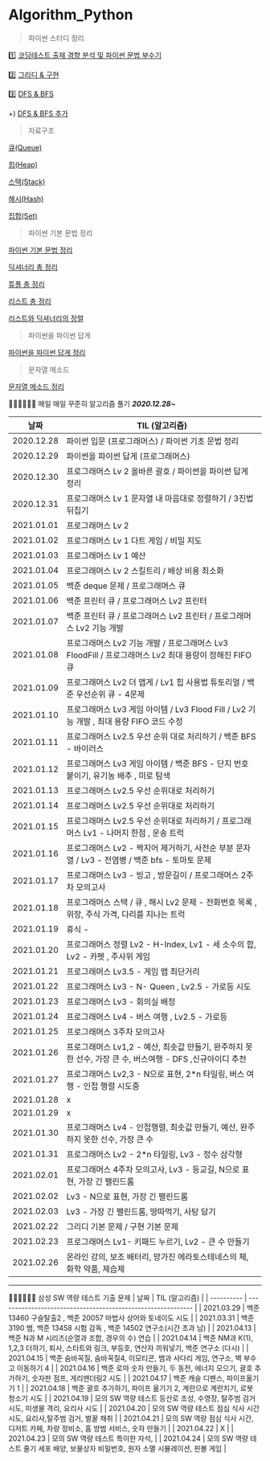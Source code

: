 # Algorithm_Python



> 파이썬 스터디 정리

1️⃣ [코딩테스트 출제 경향 분석 및 파이썬 문법 부수기](https://github.com/yunakim2/Algorithm_Python/blob/master/%ED%8C%8C%EC%9D%B4%EC%8D%AC%EC%8A%A4%ED%84%B0%EB%94%94/%EB%8F%99%EB%B9%88%EB%82%98_%EC%9D%B4%EC%BD%94%ED%85%8C_1%EA%B0%95.md)

2️⃣ [그리디 & 구현 ](https://github.com/yunakim2/Algorithm_Python/blob/master/%ED%8C%8C%EC%9D%B4%EC%8D%AC%EC%8A%A4%ED%84%B0%EB%94%94/%EB%8F%99%EB%B9%88%EB%82%98_%EC%9D%B4%EC%BD%94%ED%85%8C_2%EA%B0%95.md)

3️⃣ [DFS & BFS](https://github.com/yunakim2/Algorithm_Python/blob/master/%ED%8C%8C%EC%9D%B4%EC%8D%AC%EC%8A%A4%ED%84%B0%EB%94%94/dfs:bfs.md)
 
+) [DFS & BFS 추가](https://github.com/yunakim2/Algorithm_Python/blob/master/%ED%8C%8C%EC%9D%B4%EC%8D%AC%EC%8A%A4%ED%84%B0%EB%94%94/%EB%8F%99%EB%B9%88%EB%82%98_%EC%9D%B4%EC%BD%94%ED%85%8C_3%EA%B0%95.md)




> 자료구조

[큐(Queue)](https://yunaaaas.tistory.com/29?category=966971)

[힙(Heap)](https://yunaaaas.tistory.com/36?category=966971)

[스택(Stack)](https://yunaaaas.tistory.com/48?category=966971)

[해시(Hash)](https://yunaaaas.tistory.com/46?category=966971)

[집합(Set)](https://yunaaaas.tistory.com/47?category=966971)

> 파이썬 기본 문법 정리

[파이썬 기본 문법 정리](https://github.com/yunakim2/Algorithm_Python/blob/master/%ED%8C%8C%EC%9D%B4%EC%8D%AC%20%EA%B8%B0%EB%B3%B8%20%EB%AC%B8%EB%B2%95%20%EC%A0%95%EB%A6%AC.md)

[딕셔너리 총 정리](https://yunaaaas.tistory.com/2?category=966971)

[튜플 총 정리](https://yunaaaas.tistory.com/3?category=966971)

[리스트 총 정리](https://yunaaaas.tistory.com/4?category=966971)

[리스트와 딕셔너리의 정렬](https://yunaaaas.tistory.com/5?category=966971)

> 파이썬을 파이썬 답게

[파이썬을 파이썬 답게 정리](https://yunaaaas.tistory.com/8?category=966971)

> 문자열 메소드

[문자열 메소드 정리](https://github.com/yunakim2/Algorithm_Python/blob/master/%EB%AC%B8%EC%9E%90%EC%97%B4%20%EB%A9%94%EC%86%8C%EB%93%9C.md)



💪🏻💪🏻💪🏻 매일 매일 꾸준히 알고리즘 풀기 ***2020.12.28~***

| 날짜       | TIL (알고리즘)                                               |
| ---------- | ------------------------------------------------------------ |
| 2020.12.28 | 파이썬 입문 (프로그래머스) / 파이썬 기초 문법 정리           |
| 2020.12.29 | 파이썬을 파이썬 답게 (프로그래머스)                          |
| 2020.12.30 | 프로그래머스 Lv 2 올바른 괄호 / 파이썬을 파이썬 답게 정리    |
| 2020.12.31 | 프로그래머스 Lv 1 문자열 내 마음대로 정렬하기 / 3진법 뒤집기 |
| 2021.01.01 | 프로그래머스 Lv 2                                            |
| 2021.01.02 | 프로그래머스 Lv 1 다트 게임 / 비밀 지도                      |
| 2021.01.03 | 프로그래머스 Lv 1 예산                                       |
| 2021.01.04 | 프로그래머스 Lv 2 스킬트리 / 배상 비용 최소화                |
| 2021.01.05 | 백준 deque 문제 / 프로그래머스 큐                            |
| 2021.01.06 | 백준 프린터 큐 / 프로그래머스 Lv2 프린터                     |
| 2021.01.07 | 백준 프린터 큐 / 프로그래머스 Lv2 프린터 / 프로그래머스 Lv2 기능 개발 |
| 2021.01.08 | 프로그래머스 Lv2 기능 개발 / 프로그래머스 Lv3 FloodFill / 프로그래머스 Lv2 최대 용량이 정해진 FIFO 큐 |
| 2021.01.09 | 프로그래머스 Lv2 더 맵게 / Lv1 힙 사용법 튜토리얼 / 백준 우선순위 큐 - 4문제 |
| 2021.01.10 | 프로그래머스 Lv3 게임 아이템 / Lv3 Flood Fill / Lv2 기능 개발 , 최대 용량 FIFO 코드 수정 |
| 2021.01.11 | 프로그래머스 Lv2.5 우선 순위 대로 처리하기  / 백준 BFS - 바이러스  |
| 2021.01.12 | 프로그래머스 Lv3 게임 아이템 / 백준 BFS - 단지 번호 붙이기, 유기농 배추 , 미로 탐색  |
| 2021.01.13 | 프로그래머스 Lv2.5 우선 순위대로 처리하기 | 
| 2021.01.14 | 프로그래머스 Lv2.5 우선 순위대로 처리하기  |
| 2021.01.15 | 프로그래머스 Lv2.5 우선 순위대로 처리하기 / 프로그래머스 Lv1 - 나머지 한점 , 운송 트럭 |
| 2021.01.16 | 프로그래머스 Lv2 - 짝지어 제거하기, 사전순 부분 문자열 / Lv3 - 전염병 / 백준 bfs - 토마토 문제 |
| 2021.01.17 | 프로그래머스 Lv3 - 빙고 , 방문길이 / 프로그래머스 2주차 모의고사 |
| 2021.01.18 | 프로그래머스 스택 / 큐 , 해시 Lv2 문제 - 전화번호 목록 , 위장, 주식 가격, 다리를 지나는 트럭 |
| 2021.01.19 | 휴식 - |
| 2021.01.20 | 프로그래머스 정렬 Lv2 - H-Index, Lv1 - 세 소수의 합, Lv2 - 카펫 , 주사위 게임  |
| 2021.01.21 | 프로그래머스 Lv3.5 - 게임 맵 최단거리 |
| 2021.01.22 | 프로그래머스 Lv3 - N- Queen , Lv2.5 - 가로등 시도|
| 2021.01.23 | 프로그래머스 Lv3 - 회의실 배정 |
| 2021.01.24 | 프로그래머스 Lv4 - 버스 여행 , Lv2.5 - 가로등 |
| 2021.01.25 | 프로그래머스 3주차 모의고사 |
| 2021.01.26 | 프로그래머스 Lv1,2 - 예산, 최솟값 만들기, 완주하지 못한 선수, 가장 큰 수, 버스여행 - DFS ,신규아이디 추천|
| 2021.01.27 | 프로그래머스 Lv2,3 - N으로 표현, 2*n 타일링, 버스 여행 - 인접 행렬 시도중 |
| 2021.01.28 | x |
| 2021.01.29 | x |
| 2021.01.30 | 프로그래머스 Lv4 - 인접행렬, 최솟값 만들기, 예산, 완주하지 못한 선수, 가장 큰 수 |
| 2021.01.31 | 프로그래머스 Lv2 - 2*n 타일링, Lv3 - 정수 삼각형 |
| 2021.02.01 | 프로그래머스 4주차 모의고사, Lv3 - 등교길, N으로 표현, 가장 긴 팰린드롬 |
| 2021.02.02 | Lv3 - N으로 표현, 가장 긴 팰린드롬 |
| 2021.02.03 | Lv3 - 가장 긴 팰린드롬, 땅따먹기, 사탕 담기 |
| 2021.02.22 | 그리디 기본 문제 / 구현 기본 문제 |
| 2021.02.23 | 프로그래머스 Lv1- 키패드 누르기, Lv2 - 큰 수 만들기|
| 2021.02.26 | 온라인 강의, 보조 배터리, 망가진 에라토스테네스의 체, 화학 약품, 제습제 |



---

💪🏻💪🏻💪🏻 삼성 SW 역량 테스트 기출 문제
| 날짜       | TIL (알고리즘)                                               |
| ---------- | ------------------------------------------------------------ |
| 2021.03.29 | 백준 13460 구슬탈출2 , 백준 20057 마법사 상어와 토네이도 시도 |
| 2021.03.31 | 백준 3190 뱀, 백준 13458 시험 감독 , 백준 14502 연구소(시간 초과 남) |
| 2021.04.13 | 백준 N과 M 시리즈(순열과 조합, 경우의 수) 연습 |
| 2021.04.14 | 백준 NM과 K(1), 1,2,3 더하기, 퇴사, 스타트와 링크, 부등호, 연산자 끼워넣기, 백준 연구소 (다시) |
| 2021.04.15 | 백준 숨바꼭질, 숨바꼭질4, 이모티콘, 뱀과 사다리 게임, 연구소, 벽 부수고 이동하기 4 |
| 2021.04.16 | 백준 로마 숫자 만들기, 두 동전, 에너지 모으기, 괄호 추가하기, 숫자판 점프, 게리맨더링2 시도 |
| 2021.04.17 | 백준 캐슬 디펜스, 파이프옮기기 1 |
| 2021.04.18 | 백준 괄호 추가하기, 파이프 옮기기 2, 계란으로 계란치기, 로봇 청소기 시도 |
| 2021.04.19 | 모의 SW 역량 테스트 등산로 조성, 수영장, 탈주범 검거 시도, 미생물 격리, 요리사 시도 |
| 2021.04.20 | 모의 SW 역량 테스트 점심 식사 시간 시도, 요리사,탈주범 검거, 벌꿀 채취 |
| 2021.04.21 | 모의 SW 역량 점심 식사 시간, 디저트 카페, 차량 정비소, 홈 방범 서비스, 숫자 만들기 |
| 2021.04.22 | X |
| 2021.04.23 | 모의 SW 역량 테스트 특이한 자석, |
| 2021.04.24 | 모의 SW 역량 테스트 줄기 세포 배양, 보물상자 비밀번호, 원자 소멸 시뮬레이션, 핀볼 게임 |
